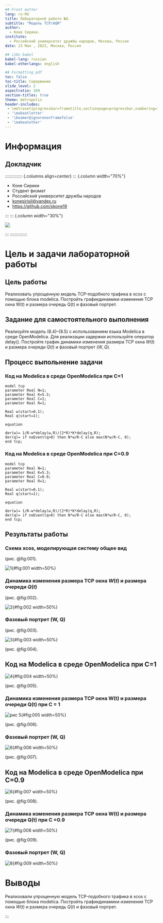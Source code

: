 ```yaml
---
## Front matter
lang: ru-RU
title: Лабораторной работе №8.
subtitle: "Модель TCP/AQM"
author:
  - Коне Сирики.
institute:
  - Российский университет дружбы народов, Москва, Россия
date: 13 Мая , 2023, Москва, Россия

## i18n babel
babel-lang: russian
babel-otherlangs: english

## Formatting pdf
toc: false
toc-title: Содержание
slide_level: 2
aspectratio: 169
section-titles: true
theme: metropolis
header-includes:
 - \metroset{progressbar=frametitle,sectionpage=progressbar,numbering=fraction}
 - '\makeatletter'
 - '\beamer@ignorenonframefalse'
 - '\makeatother'
---
```


# Информация

## Докладчик

:::::::::::::: {.columns align=center}
::: {.column width="70%"}

  * Коне Сирики
  * Студент физмат 
  * Российский университет дружбы народов
  * [konesirisil@yandex.ru](mailto:sirikisil@yandex.ru)
  * <https://github.com/skone19>

:::
::: {.column width="30%"}

![](./image/siriki.jpeg)

:::
::::::::::::::

# Цель и задачи лабораторной работы

## Цель работы

Реализовать упрощенную модель TCP-подобного трафика в xcos с помощью блока modelica.
 Постройть графикдинамики изменения TCP окна W(t) и размера очередь Q(t) и фазовый портрет.

## Задание для самостоятельного выполнения

Реализуйте модель (8.4)–(8.5) с использованием языка Modelica в среде
OpenModelica. Для реализации задержки используйте оператор delay(). 
Постройте график динамики изменения размера TCP окна $W(t)$ и размера очереди $Q(t)$
и фазовый портрет $(W, Q)$.

## Процесс выпольнение задачи

### Код на  Modelica в среде OpenModelica при C=1

```
model tcp
parameter Real N=1;
parameter Real K=5.3;
parameter Real C=1;
parameter Real R=1;

Real w(start=0.1);
Real q(start=1);

equation

der(w)= 1/R-w*delay(w,R)/(2*R)*K*delay(q,R);
der(q)= if noEvent(q>0) then N*w/R-C else max(N*w/R-C, 0);
end tcp;

```

### Код на  Modelica в среде OpenModelica при C=0.9

```
model tcp
parameter Real N=1;
parameter Real K=5.3;
parameter Real C=0.9;
parameter Real R=1;

Real w(start=0.1);
Real q(start=1);

equation

der(w)= 1/R-w*delay(w,R)/(2*R)*K*delay(q,R);
der(q)= if noEvent(q>0) then N*w/R-C else max(N*w/R-C, 0);
end tcp;

```
## Результаты работы

### Схема xcos, моделирующая систему общее вид

(рис. @fig:001).

![1](./image/1.png){#fig:001 width=50%}

### Динамика изменения размера TCP окна $W(t)$ и размера очереди $Q(t)$

(рис. @fig:002).

![2](./image/1.1.png){#fig:002 width=50%}

### Фазовый портрет (W, Q)

(рис. @fig:003).

![3](./image/1.2.png){#fig:003 width=50%}

(рис. @fig:004).

## Код на  Modelica в среде OpenModelica при C=1

![4](./image/2.png){#fig:004 width=50%}

(рис. @fig:005).

### Динамика изменения размера TCP окна W(t) и размера очереди Q(t) при C = 1

![рис 5](./image/2.1.png){#fig:005 width=50%}

(рис. @fig:006).

###  Фазовый портрет (W, Q)

![6](./image/2.2.png){#fig:006 width=50%}

(рис. @fig:007).

## Код на  Modelica в среде OpenModelica при C=0.9


![6](./image/3.png){#fig:007 width=50%}

(рис. @fig:008).

### Динамика изменения размера TCP окна W(t) и размера очереди Q(t) при C =0.9

![7](./image/3.1.png){#fig:008 width=50%}

(рис. @fig:009).

###  Фазовый портрет (W, Q)

![8](./image/3.2.png){#fig:009 width=50%}

# Выводы

Реализовали упрощенную модель TCP-подобного трафика в xcos с  помощью блока modelica. 
Постройть графикдинамики изменения TCP окна $W(t)$ и размера очередь $Q(t)$ и фазовый портрет.

:::
